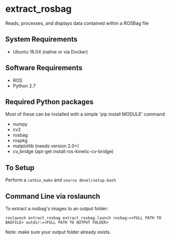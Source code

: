 # extract_rosbag
Reads, processes, and displays data contained within a ROSBag file

## System Requirements

* Ubuntu 16.04 (native or via Docker)

## Software Requirements

* ROS
* Python 2.7

## Required Python packages

Most of these can be installed with a simple 'pip install MODULE' command

* numpy
* cv2
* rosbag
* rospkg
* matplotlib (needs version 2.0+)
* cv_bridge (apt-get install ros-kinetic-cv-bridge)

## To Setup

Perform a `catkin_make` and `source devel/setup.bash`

## Command Line via roslaunch

To extract a rosbag's images to an output folder:

`roslaunch extract_rosbag extract_rosbag.launch rosbag:=<FULL PATH TO BAGFILE> outdir:=<FULL PATH TO OUTPUT FOLDER>`

Note: make sure your output folder already exists.
